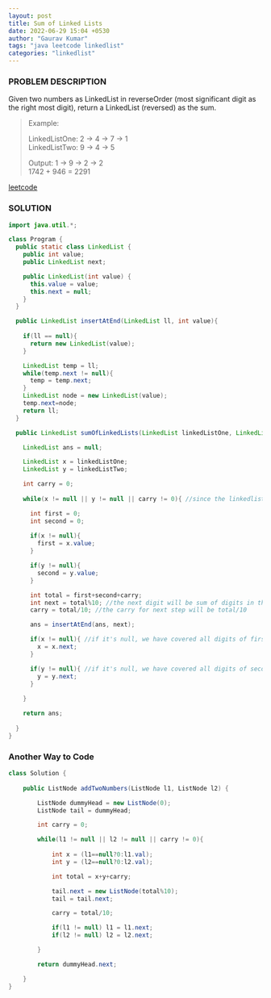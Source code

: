 ```yaml
---
layout: post
title: Sum of Linked Lists
date: 2022-06-29 15:04 +0530
author: "Gaurav Kumar"
tags: "java leetcode linkedlist"
categories: "linkedlist"
---
```


### PROBLEM DESCRIPTION

Given two numbers as LinkedList in reverseOrder (most significant digit as the right most digit), return a LinkedList (reversed) as the sum.

> Example:  
>
> LinkedListOne: 2 -> 4 -> 7 -> 1  
> LinkedListTwo: 9 -> 4 -> 5  
>
> Output:
> 1 -> 9 -> 2 -> 2  
> 1742 + 946 = 2291

[leetcode](https://leetcode.com/problems/add-two-numbers/description/)

### SOLUTION

```java
import java.util.*;

class Program {
  public static class LinkedList {
    public int value;
    public LinkedList next;

    public LinkedList(int value) {
      this.value = value;
      this.next = null;
    }
  }

  public LinkedList insertAtEnd(LinkedList ll, int value){
    
    if(ll == null){
      return new LinkedList(value);
    }

    LinkedList temp = ll;
    while(temp.next != null){
      temp = temp.next;
    }
    LinkedList node = new LinkedList(value);
    temp.next=node;
    return ll;
  }

  public LinkedList sumOfLinkedLists(LinkedList linkedListOne, LinkedList linkedListTwo) {

    LinkedList ans = null;

    LinkedList x = linkedListOne;
    LinkedList y = linkedListTwo;

    int carry = 0;
    
    while(x != null || y != null || carry != 0){ //since the linkedlist size can be different, we will need to keep adding until the longest one is complete. Also, after the last number, it's possible that the carry is > 0, in which case, we will need to add that digit also.

      int first = 0;
      int second = 0;
      
      if(x != null){
        first = x.value;
      }

      if(y != null){
        second = y.value;
      }

      int total = first+second+carry;
      int next = total%10; //the next digit will be sum of digits in the list at that place plus any carry from previous step
      carry = total/10; //the carry for next step will be total/10

      ans = insertAtEnd(ans, next);

      if(x != null){ //if it's null, we have covered all digits of first list
        x = x.next;
      }

      if(y != null){ //if it's null, we have covered all digits of second list
        y = y.next;
      }
      
    }

    return ans;
    
  }
}
```

### Another Way to Code

```java
class Solution {
    
    public ListNode addTwoNumbers(ListNode l1, ListNode l2) {

        ListNode dummyHead = new ListNode(0);
        ListNode tail = dummyHead;

        int carry = 0;

        while(l1 != null || l2 != null || carry != 0){
            
            int x = (l1==null?0:l1.val);
            int y = (l2==null?0:l2.val);

            int total = x+y+carry;

            tail.next = new ListNode(total%10);
            tail = tail.next;

            carry = total/10;

            if(l1 != null) l1 = l1.next;
            if(l2 != null) l2 = l2.next;

        }

        return dummyHead.next;

    }
}
```
